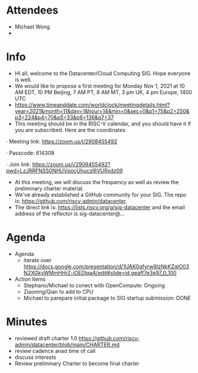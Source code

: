 # Attendees
- Michael Wong  
- 

# Info
- HI all, welcome to the Datacenter/Cloud Computing SIG. Hope everyone is well.
- We would like to propose a first meeting for Monday Nov 1, 2021 at 10 AM EDT, 10 PM Beijing, 7 AM PT, 8 AM MT, 3 pm UK, 4 pm Europe, 1400 UTC
- https://www.timeanddate.com/worldclock/meetingdetails.html?year=2021&month=11&day=1&hour=14&min=0&sec=0&p1=75&p2=250&p3=224&p4=70&p5=33&p6=136&p7=37
- This meeting should be in the RISC-V calendar, and you should have it if you are subscribed. Here are the coordinates

·  Meeting link: https://zoom.us/j/2908455492

·  Passcode: 614308

·  Join link: https://zoom.us/j/2908455492?pwd=LzJRRFNSS0NHUVpocUhuczl6VURxdz09

- At this meeting, we will discuss the frequency as well as review the preliminary charter material.
- We've already established a GitHub community for your SIG.  The repo is: https://github.com/riscv-admin/datacenter. 
- The direct link is: https://lists.riscv.org/g/sig-datacenter and the email address of the reflector is sig-datacenter@...


# Agenda

- Agenda
  - iterate over https://docs.google.com/presentation/d/1UAK0qfyrw8IzNkKZqlO03N2XGkyWMmHHrZ-iOEDlqaA/edit#slide=id.geaff7e3e97_0_100
- Action Items
  - Stephano/Michael to conect with OpenCompute: Ongoing
  - Ziaoning/Qian to add to CPU
  - Michael to parepare initial package to SIG startup submission: DONE

# Minutes
  - reviewed draft charter 1.0 https://github.com/riscv-admin/datacenter/blob/main/CHARTER.md
  - review cadence anad time of call
  - discuss interests
  - Review preliminary Charter to become final charter

